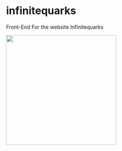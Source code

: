 # infinitequarks
Front-End For the website Infinitequarks

<img src="https://cloud.githubusercontent.com/assets/9270746/23695466/56cd7e52-0405-11e7-8268-5ef1fc11ff81.png" width="300px">
